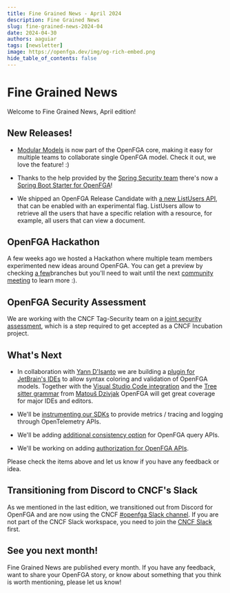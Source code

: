 ```yaml
---
title: Fine Grained News - April 2024
description: Fine Grained News
slug: fine-grained-news-2024-04
date: 2024-04-30
authors: aaguiar
tags: [newsletter]
image: https://openfga.dev/img/og-rich-embed.png
hide_table_of_contents: false
---
```

# Fine Grained News

Welcome to Fine Grained News, April edition!

## New Releases!

- [Modular Models](https://openfga.dev/blog/modular-models-announcement) is now part of the OpenFGA core, making it easy for multiple teams to collaborate single OpenFGA model. Check it out, we love the feature! :)

- Thanks to the help provided by the [Spring Security team](https://github.com/spring-projects/spring-security/issues/14121) there's now a [Spring Boot Starter for OpenFGA](https://github.com/openfga/spring-boot-starter)!

- We shipped an OpenFGA Release Candidate with [a new ListUsers API](https://openfga.dev/blog/list-users-announcement), that can be enabled with an experimental flag. ListUsers allow to retrieve all the users that have a specific relation with a resource, for example, all users that can view a document.

## OpenFGA Hackathon

A few weeks ago we hosted a Hackathon where multiple team members experimented new ideas around OpenFGA. You can get a preview by checking [a few](https://github.com/openfga/cli/tree/feat/support-gherkin-syntax)branches but you'll need to wait until the next [community meeting](https://github.com/openfga/community/blob/main/community-meetings.md) to learn more :).

## OpenFGA Security Assessment

We are working with the CNCF Tag-Security team on a [joint security assessment](https://github.com/cncf/tag-security/issues/1236), which is a step required to get accepted as a CNCF Incubation project.

## What's Next

- In collaboration with [Yann D'Isanto](https://github.com/le-yams) we are building a [plugin for JetBrain's IDEs](https://github.com/le-yams/openfga4intellij) to allow syntax coloring and validation of OpenFGA models. Together with the [Visual Studio Code integration](https://marketplace.visualstudio.com/items?itemName=openfga.openfga-vscode) and the [Tree sitter grammar](https://github.com/matoous/tree-sitter-fga) from [Matouš Dzivjak](https://github.com/matoous/) OpenFGA will get great coverage for major IDEs and editors.

- We'll be [instrumenting our SDKs](https://github.com/openfga/roadmap/issues/41) to provide metrics / tracing and logging through OpenTelemetry APIs.

- We'll be adding [additional consistency option](https://github.com/openfga/roadmap/issues/54) for OpenFGA query APIs.

- We'll be working on adding [authorization for OpenFGA APIs](https://github.com/openfga/roadmap/issues/30).

Please check the items above and let us know if you have any feedback or idea.

## Transitioning from Discord to CNCF's Slack

As we mentioned in the last edition, we transitioned out from Discord for OpenFGA and are now using the CNCF [#openfga Slack channel](https://cloud-native.slack.com/archives/C06G1NNH47N). If you are not part of the CNCF Slack workspace, you need to join the [CNCF Slack](https://slack.cncf.io) first.

## See you next month!

Fine Grained News are published every month. If you have any feedback, want to share your OpenFGA story, or know about something that you think is worth mentioning, please let us know!
